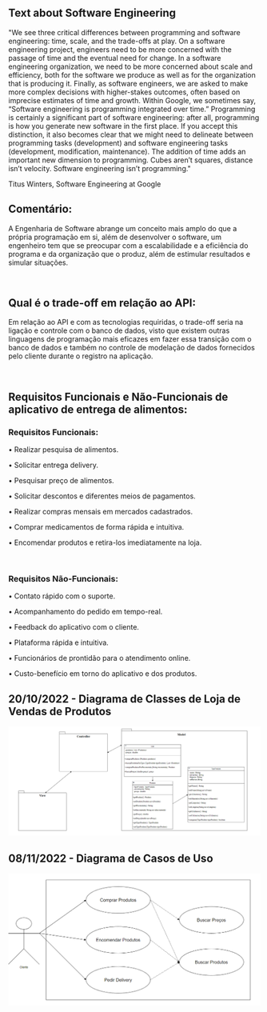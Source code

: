 <h2> Text about Software Engineering </h2>

<p> "We see three critical differences between programming and software engineering: time, scale, and the trade-offs at play. On a software engineering project, 
  engineers need to be more concerned with the passage of time and the eventual need for change. In a software engineering organization, 
  we need to be more concerned about scale and efficiency, both for the software we produce as well as for the organization that is 
  producing it. Finally, as software engineers, we are asked to make more complex decisions with higher-stakes outcomes, often based 
  on imprecise estimates of time and growth. Within Google, we sometimes say, “Software engineering is programming integrated over time.” 
  Programming is certainly a significant part of software engineering: after all, programming is how you generate new software in the first place. 
  If you accept this distinction, it also becomes clear that we might need to delineate between programming tasks (development) and software engineering 
  tasks (development, modification, maintenance). The addition of time adds an important new dimension to programming. Cubes aren’t squares, distance isn’t velocity. 
  Software engineering isn’t programming." </p>

<p> Titus Winters, Software Engineering at Google </p> 

<h2> Comentário: </h2>

<p> A Engenharia de Software abrange um conceito mais amplo do que a própria programação em si, além de desenvolver o software, um engenheiro tem que se preocupar com a escalabilidade e a eficiência do programa e da organização que o produz, além de estimular resultados e simular situações.</p>

<br>

<h2> Qual é o trade-off em relação ao API: </h2>

<p> Em relação ao API e com as tecnologias requiridas, o trade-off seria na ligação e controle com o banco de dados, visto que existem outras linguagens de programação mais eficazes em fazer essa transição com o banco de dados e também no controle de modelação de dados fornecidos pelo cliente durante o registro na aplicação. </p>

<br>

<h2> Requisitos Funcionais e Não-Funcionais de aplicativo de entrega de alimentos: </h2>

<h3> Requisitos Funcionais: </h3>

<p> • Realizar pesquisa de alimentos. </p>
<p> • Solicitar entrega delivery. </p>
<p> • Pesquisar preço de alimentos. </p>
<p> • Solicitar descontos e diferentes meios de pagamentos.</p>
<p> • Realizar compras mensais em mercados cadastrados.</p>
<p> • Comprar medicamentos de forma rápida e intuitiva.</p>
<p> • Encomendar produtos e retira-los imediatamente na loja. </p>

<br>

<h3> Requisitos Não-Funcionais: </h3>

<p> • Contato rápido com o suporte.</p>
<p> • Acompanhamento do pedido em tempo-real. </p>
<p> • Feedback do aplicativo com o cliente. </p>
<p> • Plataforma rápida e intuitiva.</p>
<p> • Funcionários de prontidão para o atendimento online. </p>
<p> • Custo-benefício em torno do aplicativo e dos produtos.</p>

<h2> 20/10/2022 - Diagrama de Classes de Loja de Vendas de Produtos </h2>

<img src="Imagens/DIAGRAMA.png" alt="Diagrama de Classes de Loja de Vendas de Produtos.">

<h2> 08/11/2022 - Diagrama de Casos de Uso </h2>

<img src="Imagens/Casos de Uso.png" alt="Diagrama de Casos de Uso.">

